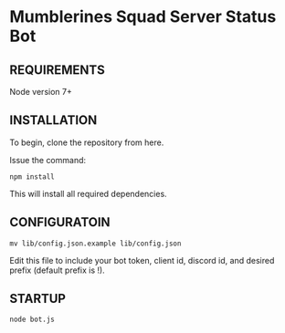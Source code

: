 # Mumblerines Squad Server Status Bot

## REQUIREMENTS
Node version 7+

## INSTALLATION
To begin, clone the repository from here.

Issue the command:

`npm install`

This will install all required dependencies.

## CONFIGURATOIN
`mv lib/config.json.example lib/config.json`

Edit this file to include your bot token, client id, discord id, and desired prefix (default prefix is !).

## STARTUP

`node bot.js`
